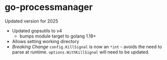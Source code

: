 # go-processmanager

Updated version for 2025

* Updated gopsutils to v4
  * bumps module target to golang 1.18+
* Allows setting working directory
* _Breaking Change_ `config.KillSignal` is now an `*int` - avoids the need to parse at runtime. `options.WithKillSignal` will need to be updated.
